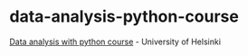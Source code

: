 # data-analysis-python-course
[Data analysis with python course](https://csmastersuh.github.io/data_analysis_with_python_2020/index.html) - University of Helsinki
